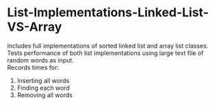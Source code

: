 # List-Implementations-Linked-List-VS-Array
Includes full implementations of sorted linked list and array list classes.                                                          
Tests performance of both list implementations using large text file of random words as input.                                                   
Records times for:
  1. Inserting all words
  2. Finding each word
  3. Removing all words                                                                                   
  
